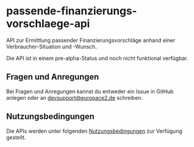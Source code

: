# passende-finanzierungs-vorschlaege-api
API zur Ermittlung passender Finanzierungsvorschläge anhand einer Verbraucher-Situation und -Wunsch.

Die API ist in einem pre-alpha-Status und noch nicht funktional verfügbar.


## Fragen und Anregungen
Bei Fragen und Anregungen kannst du entweder ein Issue in GitHub anlegen oder an [devsupport@europace2.de](mailto:devsupport@europace2.de) schreiben.


## Nutzungsbedingungen
Die APIs werden unter folgenden [Nutzungsbedingungen](https://developer.europace.de/terms/) zur Verfügung gestellt.
